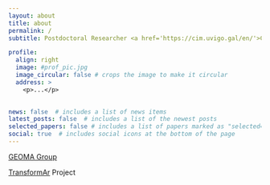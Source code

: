 ```yaml
---
layout: about
title: about
permalink: /
subtitle: Postdoctoral Researcher <a href='https://cim.uvigo.gal/en/'>Centro de Investigacións Mariñas (CIM-UVIGO)</a> 

profile:
  align: right
  image: #prof_pic.jpg
  image_circular: false # crops the image to make it circular
  address: >
    <p>...</p>
    

news: false  # includes a list of news items
latest_posts: false  # includes a list of the newest posts
selected_papers: false # includes a list of papers marked as "selected={true}"
social: true  # includes social icons at the bottom of the page
---
```

<a href='https://geoma.net/?lang=en'>GEOMA Group </a>

<a href='https://transformar.eu/'>TransformAr</a> Project